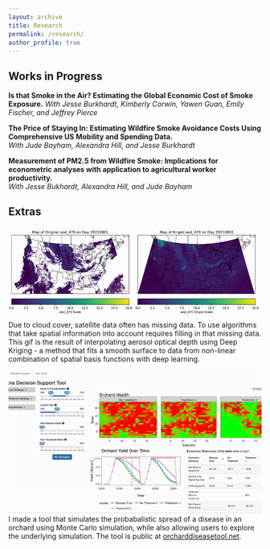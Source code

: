 ```yaml
---
layout: archive
title: Research
permalink: /research/
author_profile: true
---
```


## Works in Progress

**Is that Smoke in the Air? Estimating the Global Economic Cost of Smoke Exposure.**
*With Jesse Burkhardt, Kimberly Corwin, Yawen Guan, Emily Fischer, and Jeffrey Pierce*

**The Price of Staying In: Estimating Wildfire Smoke Avoidance Costs Using Comprehensive US Mobility and Spending Data.**  
*With Jude Bayham, Alexandra Hill, and Jesse Burkhardt*

**Measurement of PM2.5 from Wildfire Smoke: Implications for econometric analyses with application to agricultural worker productivity.**  
*With Jesse Bukhardt, Alexandra Hill, and Jude Bayham*


## Extras
![Deep Kriging](/files/aod_470_2021.gif)
Due to cloud cover, satellite data often has missing data. To use algorithms that take spatial information into account requires filling in that missing data. This gif is the result of interpolating aerosol optical depth using Deep Kriging - a method that fits a smooth surface to data from non-linear combination of spatial basis functions with deep learning.


![Cytospora Tool](/files/CytosporaTool.gif)
I made a tool that simulates the probabalistic spread of a disease in an orchard using Monte Carlo simulation, while also allowing users to explore the underlying simulation. The tool is public at [orcharddiseasetool.net](https://bfit.shinyapps.io/cytospora/).